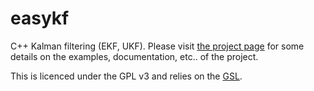 easykf
======

C++ Kalman filtering (EKF, UKF). Please visit [the project page](http://jeremyfix.github.io/easykf/) for some details on the examples, documentation, etc.. of the project.

This is licenced under the GPL v3 and relies on the [GSL](http://www.gnu.org/software/gsl/).
